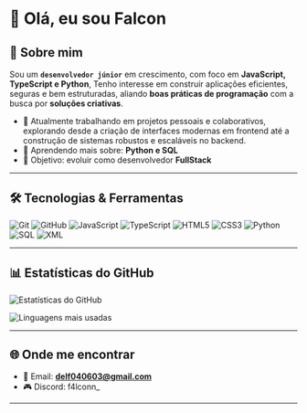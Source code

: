 # 👋 Olá, eu sou Falcon



## 🚀 Sobre mim
Sou um **`desenvolvedor júnior`** em crescimento, com foco em **JavaScript, TypeScript e Python**, 
Tenho interesse em construir aplicações eficientes, seguras e bem estruturadas, aliando **boas práticas de programação** com a busca por **soluções criativas**.  
- 💼 Atualmente trabalhando em projetos pessoais e colaborativos, explorando desde a criação de interfaces modernas em frontend até a construção de sistemas robustos e escaláveis no backend.
- 🌱 Aprendendo mais sobre: **Python e SQL**  
- 🎯 Objetivo: evoluir como desenvolvedor **FullStack**


---

## 🛠️ Tecnologias & Ferramentas
![Git](https://img.shields.io/badge/-Git-F05032?style=flat&logo=git&logoColor=white)
![GitHub](https://img.shields.io/badge/-GitHub-181717?style=flat&logo=github)
![JavaScript](https://img.shields.io/badge/-JavaScript-F7DF1E?style=flat&logo=javascript&logoColor=black)
![TypeScript](https://img.shields.io/badge/-TypeScript-3178C6?style=flat&logo=typescript&logoColor=white)
![HTML5](https://img.shields.io/badge/-HTML5-E34F26?style=flat&logo=html5&logoColor=white)
![CSS3](https://img.shields.io/badge/-CSS3-1572B6?style=flat&logo=css3)
![Python](https://img.shields.io/badge/-Python-3776AB?style=flat&logo=python&logoColor=white)
![SQL](https://img.shields.io/badge/-SQL-336791?style=flat&logo=postgresql&logoColor=white)
![XML](https://img.shields.io/badge/-XML-8A2BE2?style=flat&logo=w3c&logoColor=white)

---

## 📊 Estatísticas do GitHub
![Estatísticas do GitHub](https://github-readme-stats.vercel.app/api?username=F4lcon-hub&show_icons=&theme=radical)  

![Linguagens mais usadas](https://github-readme-stats.vercel.app/api/top-langs/?username=F4lcon-hub&layout=compact&theme=radical)  

---

## 🌐 Onde me encontrar
- 📧 Email: **delf040603@gmail.com**  
- 🎮 Discord: f4lconn_

---


